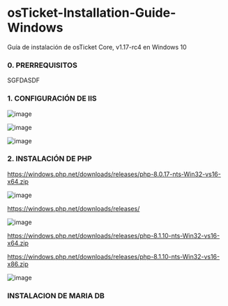 # osTicket-Installation-Guide-Windows
Guía de instalación de osTicket Core, v1.17-rc4 en Windows 10

### 0.  PRERREQUISITOS
SGFDASDF

### 1. CONFIGURACIÓN DE IIS

![image](https://user-images.githubusercontent.com/20743678/190078787-7da0c0d9-053f-4d2f-9c65-d8bbb7de73a7.png)

![image](https://user-images.githubusercontent.com/20743678/190078879-4204ad11-c339-4bbb-bd00-67852f19949a.png)

![image](https://user-images.githubusercontent.com/20743678/190079016-4208960f-f229-4433-b87f-647d9121ee9c.png)

### 2. INSTALACIÓN DE PHP

https://windows.php.net/downloads/releases/php-8.0.17-nts-Win32-vs16-x64.zip

![image](https://user-images.githubusercontent.com/20743678/190077537-8eff03dd-fd09-44c9-a562-84a4094bfcac.png)

https://windows.php.net/downloads/releases/

![image](https://user-images.githubusercontent.com/20743678/190077771-e8944e20-544d-4946-8187-a88182e1af8b.png)

https://windows.php.net/downloads/releases/php-8.1.10-nts-Win32-vs16-x64.zip

https://windows.php.net/downloads/releases/php-8.1.10-nts-Win32-vs16-x86.zip

![image](https://user-images.githubusercontent.com/20743678/190078069-8455caa1-6fcc-4df2-91b3-0e89b9ae729e.png)

### INSTALACION DE MARIA DB
